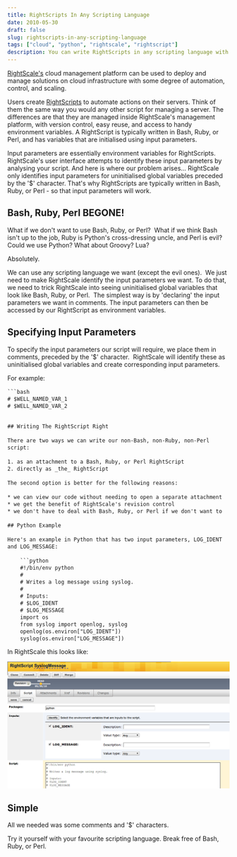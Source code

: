 ```yaml
---
title: RightScripts In Any Scripting Language
date: 2010-05-30
draft: false
slug: rightscripts-in-any-scripting-language
tags: ["cloud", "python", "rightscale", "rightscript"]
description: You can write RightScripts in any scripting language with only a little jiggery-pokery. Break free from Bash, Ruby, or Perl and maybe write a Lua or Python RightScript instead. Here's how...
---
```


[RightScale's](http://www.rightscale.com/) cloud management platform can be used to deploy and manage solutions on cloud infrastructure with some degree of automation, control, and scaling.

Users create [RightScripts](http://support.rightscale.com/12-Guides/01-RightScale_Dashboard_User_Guide/03-Design/02-RightScripts) to automate actions on their servers. Think of them the same way you would any other script for managing a server. The differences are that they are managed inside RightScale's management platform, with version control, easy reuse, and access to handy environment variables. A RightScript is typically written in Bash, Ruby, or Perl, and has variables that are initialised using input parameters.

Input parameters are essentially environment variables for RightScripts.  RightScale's user interface attempts to identify these input parameters by analysing your script. And here is where our problem arises... RightScale only identifies input parameters for uninitialised global variables preceded by the '$' character. That's why RightScripts are typically written in Bash, Ruby, or Perl - so that input parameters will work.

## Bash, Ruby, Perl BEGONE!

What if we don't want to use Bash, Ruby, or Perl?  What if we think Bash isn't up to the job, Ruby is Python's cross-dressing uncle, and Perl is evil? Could we use Python? What about Groovy? Lua?

Absolutely.

We can use any scripting language we want (except the evil ones).  We just need to make RightScale identify the input parameters we want. To do that, we need to trick RightScale into seeing uninitialised global variables that look like Bash, Ruby, or Perl.  The simplest way is by 'declaring' the input parameters we want in comments. The input parameters can then be accessed by our RightScript as environment variables.

## Specifying Input Parameters
  
To specify the input parameters our script will require, we place them in comments, preceded by the '$' character.  RightScale will identify these as uninitialised global variables and create corresponding input parameters.

For example:

    ```bash
    # $WELL_NAMED_VAR_1
    # $WELL_NAMED_VAR_2
```

## Writing The RightScript Right

There are two ways we can write our non-Bash, non-Ruby, non-Perl script:

1. as an attachment to a Bash, Ruby, or Perl RightScript
2. directly as _the_ RightScript
  
The second option is better for the following reasons:

* we can view our code without needing to open a separate attachment
* we get the benefit of RightScale's revision control
* we don't have to deal with Bash, Ruby, or Perl if we don't want to
  
## Python Example

Here's an example in Python that has two input parameters, LOG_IDENT and LOG_MESSAGE:

    ```python
    #!/bin/env python
    #
    # Writes a log message using syslog.
    #
    # Inputs:
    # $LOG_IDENT
    # $LOG_MESSAGE  
    import os
    from syslog import openlog, syslog  
    openlog(os.environ["LOG_IDENT"])
    syslog(os.environ["LOG_MESSAGE"])
```

In RightScale this looks like:

![Screenshot of a Python RightScript](/assets/images/2010/05/Screenshot.png)

## Simple

All we needed was some comments and '$' characters.

Try it yourself with your favourite scripting language. Break free of Bash, Ruby, or Perl.
